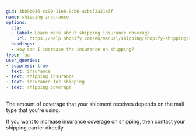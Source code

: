 ```yaml
---
gid: 3bb9b036-cc90-11e8-9cb6-acbc32a21e3f
name: shipping-insurance
options:
  cta:
  - label: Learn more about shipping insurance coverage
    url: https://help.shopify.com/en/manual/shipping/shopify-shipping/shipping-options#insurance-coverage-usps-specific
  headings:
  - How can I increase the insurance on shipping?
type: faq
user_queries:
- suppress: true
  text: insurance
- text: shipping insurance
- text: insurance for shipping
- text: shipping coverage
---
```


The amount of coverage that your shipment receives depends on the mail type that you're using.

If you want to increase insurance coverage on shipping, then contact your shipping carrier directly.
